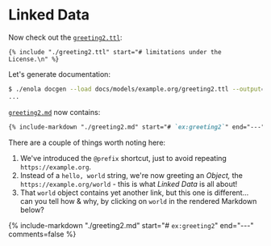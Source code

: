 <!--
    SPDX-License-Identifier: Apache-2.0

    Copyright 2024-2025 The Enola <https://enola.dev> Authors

    Licensed under the Apache License, Version 2.0 (the "License");
    you may not use this file except in compliance with the License.
    You may obtain a copy of the License at

        https://www.apache.org/licenses/LICENSE-2.0

    Unless required by applicable law or agreed to in writing, software
    distributed under the License is distributed on an "AS IS" BASIS,
    WITHOUT WARRANTIES OR CONDITIONS OF ANY KIND, either express or implied.
    See the License for the specific language governing permissions and
    limitations under the License.
-->

# Linked Data

Now check out the [`greeting2.ttl`](greeting2.ttl):

```turtle
{% include "./greeting2.ttl" start="# limitations under the License.\n" %}
```

Let's generate documentation:

```bash cd .././.././..
$ ./enola docgen --load docs/models/example.org/greeting2.ttl --output=/tmp/models/ --no-index
...
```

[`greeting2.md`](greeting2.md) now contains:

```markdown
{% include-markdown "./greeting2.md" start="# `ex:greeting2`" end="---" comments=false %}
```

There are a couple of things worth noting here:

1. We've introduced the `@prefix` shortcut, just to avoid repeating `https://example.org`.
1. Instead of a `hello, world` string, we're now greeting an _Object,_ the `https://example.org/world` - this is what _Linked Data_ is all about!
1. That `world` object contains yet another link, but this one is different... can you tell how & why, by clicking on `world` in the rendered Markdown below?

{% include-markdown "./greeting2.md" start="# `ex:greeting2`" end="---" comments=false %}
